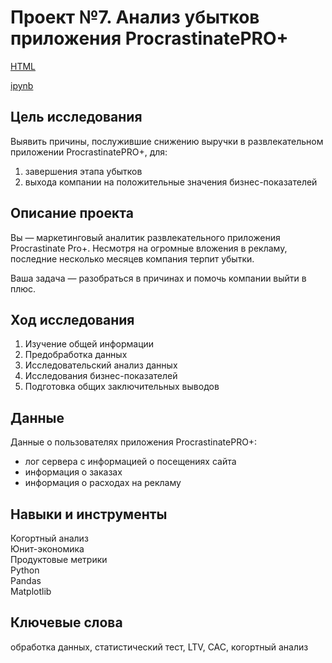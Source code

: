 # Проект №7. Анализ убытков приложения ProcrastinatePRO+

[HTML](https://github.com/fil0kate/YandexPracticum_DataAnalyst/blob/main/Проект%20№7.%20Исследование%20бизнес-показателей%20развлекательного%20приложения/Проект%20№7.%20Исследование%20бизнес-показателей%20развлекательного%20приложения.html)

[ipynb](https://github.com/fil0kate/YandexPracticum_DataAnalyst/blob/main/Проект%20№7.%20Исследование%20бизнес-показателей%20развлекательного%20приложения/Проект%20№7.%20Исследование%20бизнес-показателей%20развлекательного%20приложения.ipynb)

## Цель исследования

Выявить причины, послужившие снижению выручки в развлекательном приложении ProcrastinatePRO+, для:
1. завершения этапа убытков
2. выхода компании на положительные значения бизнес-показателей

## Описание проекта

Вы — маркетинговый аналитик развлекательного приложения Procrastinate Pro+. Несмотря на огромные вложения в рекламу, последние несколько месяцев компания терпит убытки. 

Ваша задача — разобраться в причинах и помочь компании выйти в плюс.

## Ход исследования

1. Изучение общей информации
2. Предобработка данных
3. Исследовательский анализ данных
4. Исследования бизнес-показателей
5. Подготовка общих заключительных выводов

## Данные

Данные о пользователях приложения ProcrastinatePRO+:

- лог сервера с информацией о посещениях сайта
- информация о заказах
- информация о расходах на рекламу

## Навыки и инструменты

Когортный анализ\
Юнит-экономика\
Продуктовые метрики\
Python\
Pandas\
Matplotlib

## Ключевые слова

обработка данных, статистический тест, LTV, CAC, когортный анализ
